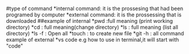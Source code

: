 #type of command 
*internal command: it is the prossesing that had been programed by computer 
*external command: it is the prossessing that is downloaded
##example of internal
*pwd :full meaning (print working directory)
*cd : full meaning(change directory)
*ls : full meaning (list all directory)
*ls -f : Open all 
*touch : to create new file
*git -h : all command 
example of external
*vs code e.g how to use in terminal,it will start with "code"

